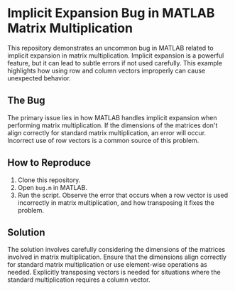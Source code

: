 # Implicit Expansion Bug in MATLAB Matrix Multiplication

This repository demonstrates an uncommon bug in MATLAB related to implicit expansion in matrix multiplication.  Implicit expansion is a powerful feature, but it can lead to subtle errors if not used carefully.  This example highlights how using row and column vectors improperly can cause unexpected behavior.

## The Bug

The primary issue lies in how MATLAB handles implicit expansion when performing matrix multiplication.  If the dimensions of the matrices don't align correctly for standard matrix multiplication, an error will occur.  Incorrect use of row vectors is a common source of this problem.

## How to Reproduce

1. Clone this repository.
2. Open `bug.m` in MATLAB.
3. Run the script.  Observe the error that occurs when a row vector is used incorrectly in matrix multiplication, and how transposing it fixes the problem.

## Solution

The solution involves carefully considering the dimensions of the matrices involved in matrix multiplication.  Ensure that the dimensions align correctly for standard matrix multiplication or use element-wise operations as needed.  Explicitly transposing vectors is needed for situations where the standard multiplication requires a column vector.